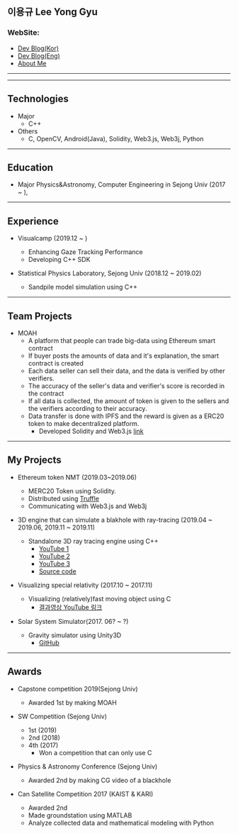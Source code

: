 
## 이용규 Lee Yong Gyu
### WebSite: 
  * [Dev Blog(Kor)](http://cppmagister.tistory.com/)
  * [Dev Blog(Eng)](http://15.164.201.109/)
  * [About Me](https://lackhole.github.io)  

***
***

## Technologies
  * Major
    * C++
  * Others
    * C, OpenCV, Android(Java), Solidity, Web3.js, Web3j, Python
 
***


## Education
 * Major Physics&Astronomy, Computer Engineering in Sejong Univ (2017 ~ ), 

***

## Experience
  * Visualcamp (2019.12 ~ )
    * Enhancing Gaze Tracking Performance
    * Developing C++ SDK
  
  * Statistical Physics Laboratory, Sejong Univ (2018.12 ~ 2019.02)
    * Sandpile model simulation using C++
    
***
  
## Team Projects
      
  * MOAH
    * A platform that people can trade big-data using Ethereum smart contract
    * If buyer posts the amounts of data and it's explanation, the smart contract is created
    * Each data seller can sell their data, and the data is verified by other verifiers.
    * The accuracy of the seller's data and verifier's score is recorded in the contract
    * If all data is collected, the amount of token is given to the sellers and the verifiers according to their accuracy.
    * Data transfer is done with IPFS and the reward is given as a ERC20 token to make decentralized platform.
      * Developed Solidity and Web3.js [link](https://github.com/lackhole/NMT-Project)
      
***
    
## My Projects
  * Ethereum token NMT (2019.03~2019.06) 
    * MERC20 Token using Solidity.
    * Distributed using [Truffle](https://www.trufflesuite.com/ganache)
    * Communicating with Web3.js and Web3j
    
  * 3D engine that can simulate a blakhole with ray-tracing (2019.04 ~ 2019.06, 2019.11 ~ 2019.11)
    * Standalone 3D ray tracing engine using C++
      * [YouTube 1](https://youtu.be/u7VBTsMErjc)
      * [YouTube 2](https://youtu.be/Fwbx136uIPM)
      * [YouTube 3](https://youtu.be/OsN4-T6wx4A)
      * [Source code](https://github.com/lackhole/Blackhole_6)
    
  * Visualizing special relativity (2017.10 ~ 2017.11)
    * Visualizing (relatively)fast moving object using C
      * [결과영상 YouTube 링크](https://youtu.be/oADxS49q2ZA)

  * Solar System Simulator(2017. 06? ~ ?)
    * Gravity simulator using Unity3D
      * [GitHub ](https://github.com/lackhole/Solar-System)
 
***

## Awards
  * Capstone competition 2019(Sejong Univ)
    * Awarded 1st by making MOAH
    
    
  * SW Competition (Sejong Univ)
    * 1st (2019)
    * 2nd (2018)
    * 4th (2017)
      * Won a competition that can only use C
    
    
  * Physics & Astronomy Conference (Sejong Univ)
    * Awarded 2nd by making CG video of a blackhole
    

  * Can Satellite Competition 2017 (KAIST & KARI)
    * Awarded 2nd
    * Made groundstation using MATLAB
    * Analyze collected data and mathematical modeling with Python
    
